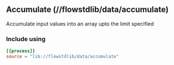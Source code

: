 ## Accumulate (//flowstdlib/data/accumulate)
Accumulate input values into an array upto the limit specified

### Include using
```toml
[[process]]
source = "lib://flowstdlib/data/accumulate"
```
